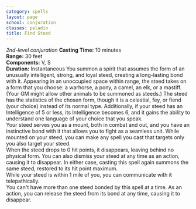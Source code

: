 ```yaml
---
category: spells
layout: page
school: conjuration
classes: paladin
title: Find Steed 
---
```

_2nd-level conjuration_ 
**Casting Time:** 10 minutes    
**Range:** 30 feet    
**Components:** V, S    
**Duration:** Instantaneous 
You summon a spirit that assumes the form of an unusually intelligent, strong, and loyal steed, creating a long-lasting bond with it. Appearing in an unoccupied space within range, the steed takes on a form that you choose: a warhorse, a pony, a camel, an elk, or a mastiff. (Your GM might allow other animals to be summoned as steeds.) The steed has the statistics of the chosen form, though it is a celestial, fey, or fiend (your choice) instead of its normal type. Additionally, if your steed has an Intelligence of 5 or less, its Intelligence becomes 6, and it gains the ability to understand one language of your choice that you speak.    
Your steed serves you as a mount, both in combat and out, and you have an instinctive bond with it that allows you to fight as a seamless unit. While mounted on your steed, you can make any spell you cast that targets only you also target your steed.    
When the steed drops to 0 hit points, it disappears, leaving behind no physical form. You can also dismiss your steed at any time as an action, causing it to disappear. In either case, casting this spell again summons the same steed, restored to its hit point maximum.    
While your steed is within 1 mile of you, you can communicate with it telepathically.    
You can't have more than one steed bonded by this spell at a time. As an action, you can release the steed from its bond at any time, causing it to disappear. 